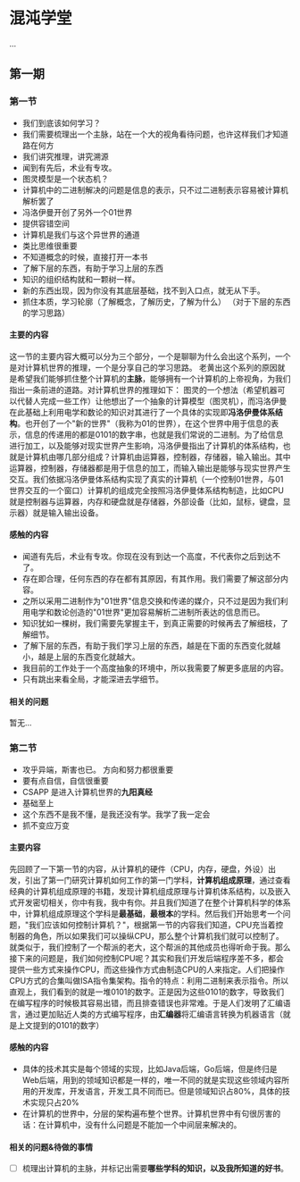 # 混沌学堂
...
## 第一期
### 第一节
- 我们到底该如何学习？
-  我们需要梳理出一个主脉，站在一个大的视角看待问题，也许这样我们才知道路在何方
- 我们讲究推理，讲究溯源
- 闻到有先后，术业有专攻。
- 图灵模型是一个状态机？
-  计算机中的二进制解决的问题是信息的表示，只不过二进制表示容易被计算机解析罢了
- 冯洛伊曼开创了另外一个01世界
- 提供容错空间
- 计算机是我们与这个异世界的通道
- 类比思维很重要
- 不知道概念的时候，直接打开一本书 
- 了解下层的东西，有助于学习上层的东西 
- 知识的组织结构就和一颗树一样。
- 新的东西出现，因为你没有其底层基础，找不到入口点，就无从下手。
-  抓住本质，学习轮廓（了解概念，了解历史，了解为什么） （对于下层的东西的学习思路） 
#### 主要的内容
这一节的主要内容大概可以分为三个部分，一个是聊聊为什么会出这个系列，一个是对计算机世界的推理，一个是分享自己的学习思路。
老黄出这个系列的原因就是希望我们能够抓住整个计算机的**主脉**，能够拥有一个计算机的上帝视角，为我们指出一条前进的道路。对计算机世界的推理如下：
图灵的一个想法（希望机器可以代替人完成一些工作）让他想出了一个抽象的计算模型（图灵机），而冯洛伊曼在此基础上利用电学和数论的知识对其进行了一个具体的实现即**冯洛伊曼体系结构**。也开创了一个"新的世界"（我称为01的世界），在这个世界中用于信息的表示，信息的传递用的都是0101的数字串，也就是我们常说的二进制。为了给信息进行加工，以及能够对现实世界产生影响，冯洛伊曼指出了计算机的体系结构，也就是计算机由哪几部分组成？计算机由运算器，控制器，存储器，输入输出。其中运算器，控制器，存储器都是用于信息的加工，而输入输出是能够与现实世界产生交互。我们依据冯洛伊曼体系结构实现了真实的计算机（一个控制01世界，与01世界交互的一个窗口）计算机的组成完全按照冯洛伊曼体系结构制造，比如CPU就是控制器与运算器，内存和硬盘就是存储器，外部设备（比如，鼠标，键盘，显示器）就是输入输出设备。
#### 感触的内容
- 闻道有先后，术业有专攻。你现在没有到达一个高度，不代表你之后到达不了。
- 存在即合理，任何东西的存在都有其原因，有其作用。我们需要了解这部分内容。
- 之所以采用二进制作为"01世界"信息交换和传递的媒介，只不过是因为我们利用电学和数论创造的"01世界"更加容易解析二进制所表达的信息而已。
- 知识犹如一棵树，我们需要先掌握主干，到真正需要的时候再去了解细枝，了解细节。
- 了解下层的东西，有助于我们学习上层的东西，越是在下面的东西变化就越小，越是上层的东西变化就越大。
- 我目前的工作处于一个高度抽象的环境中，所以我需要了解更多底层的内容。
- 只有跳出来看全局，才能深进去学细节。
#### 相关的问题
暂无...
### 第二节
- 攻乎异端，斯害也已。 方向和努力都很重要
- 要有点自信，自信很重要
- CSAPP 是进入计算机世界的**九阳真经**
- 基础至上
- 这个东西不是我不懂，是我还没有学。我学了我一定会
- 抓不变应万变
#### 主要内容
先回顾了一下第一节的内容，从计算机的硬件（CPU，内存，硬盘，外设）出发，引出了第一门研究计算机如何工作的第一门学科，**计算机组成原理**，通过查看经典的计算机组成原理的书籍，发现计算机组成原理与计算机体系结构，以及嵌入式开发密切相关，你中有我，我中有你。并且我们知道了在整个计算机科学的体系中，计算机组成原理这个学科是**最基础**，**最根本**的学科。然后我们开始思考一个问题，"我们应该如何控制计算机？"，根据第一节的内容我们知道，CPU充当着控制器的角色，所以如果我们可以操纵CPU，那么整个计算机我们就可以控制了。就类似于，我们控制了一个帮派的老大，这个帮派的其他成员也得听命于我。那么接下来的问题是，我们如何控制CPU呢？其实和我们开发后端程序差不多，都会提供一些方式来操作CPU，而这些操作方式由制造CPU的人来指定。人们把操作CPU方式的合集叫做ISA指令集架构。指令的特点：利用二进制来表示指令。所以直观上，我们看到的就是一堆0101的数字。正是因为这些0101的数字，导致我们在编写程序的时候极其容易出错，而且排查错误也非常难。于是人们发明了汇编语言，通过更加贴近人类的方式编写程序，由**汇编器**将汇编语言转换为机器语言（就是上文提到的0101的数字）
#### 感触的内容
- 具体的技术其实是每个领域的实现，比如Java后端，Go后端，但是终归是Web后端，用到的领域知识都是一样的，唯一不同的就是实现这些领域内容所用的开发库，开发语言，开发工具不同而已。但是领域知识占80%，具体的技术实现只占20%
- 在计算机的世界中，分层的架构遍布整个世界。计算机世界中有句很厉害的话：在计算机中，没有什么问题是不能加一个中间层来解决的。
#### 相关的问题&待做的事情
- [ ] 梳理出计算机的主脉，并标记出需要**哪些学科的知识，以及我所知道的好书**。

